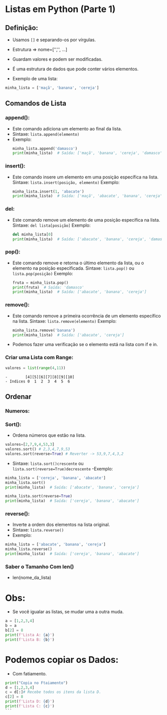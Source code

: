 # Listas em Python (Parte 1)
## Definição:
- Usamos `[]` e separando-os por vírgulas.
- Estrutura => nome=['','', ...]
- Guardam valores e podem ser modificadas.
- É uma estrutura de dados que pode conter vários elementos. 

- Exemplo de uma lista:
```python
minha_lista = ['maçã', 'banana', 'cereja']
```

## Comandos de Lista
### append():
- Este comando adiciona um elemento ao final da lista.
- Sintaxe: `lista.append(elemento)`
- Exemplo:
   ```python
   minha_lista.append('damasco')
   print(minha_lista)  # Saída: ['maçã', 'banana', 'cereja', 'damasco']
   ```

### insert():
- Este comando insere um elemento em uma posição específica na lista.
   Sintaxe: `lista.insert(posição, elemento)`
   Exemplo:
   ```python
   minha_lista.insert(1, 'abacate')
   print(minha_lista)  # Saída: ['maçã', 'abacate', 'banana', 'cereja', 'damasco']
   ```

### del:
- Este comando remove um elemento de uma posição específica na lista.
   Sintaxe: `del lista[posição]`
   Exemplo:
   ```python
   del minha_lista[0]
   print(minha_lista)  # Saída: ['abacate', 'banana', 'cereja', 'damasco']
   ```

### pop():
- Este comando remove e retorna o último elemento da lista, ou o elemento na posição especificada.
   Sintaxe: `lista.pop()` ou `lista.pop(posição)`
   Exemplo:
   ```python
   fruta = minha_lista.pop()
   print(fruta)  # Saída: 'damasco'
   print(minha_lista)  # Saída: ['abacate', 'banana', 'cereja']
   ```

### remove():
- Este comando remove a primeira ocorrência de um elemento específico na lista.
   Sintaxe: `lista.remove(elemento)`
   Exemplo:
   ```python
   minha_lista.remove('banana')
   print(minha_lista)  # Saída: ['abacate', 'cereja']
   ```
- Podemos fazer uma verificação se o elemento está na lista com if e in.

### Criar uma Lista com Range:
```` python
valores = list(range(4,11))
````
```
-        [4][5][6][7][8][9][10]
- Indices 0  1  2  3  4  5  6 

```
## Ordenar
### Numeros:
### Sort():
- Ordena números que estão na lista.
``` python
valores=[2,7,9,4,53,3]
valores.sort() # 2,3,4,7,9,53
valores.sort(reverse=True) # Reverter -> 53,9,7,4,3,2
```
- Sintaxe: `lista.sort()crescente` ou `lista.sort(reverse=True)decrescente`
-Exemplo:
```python
minha_lista = ['cereja', 'banana', 'abacate']
minha_lista.sort()
print(minha_lista)  # Saída: ['abacate', 'banana', 'cereja']

minha_lista.sort(reverse=True)
print(minha_lista)  # Saída: ['cereja', 'banana', 'abacate']
```
### reverse(): 
- Inverte a ordem dos elementos na lista original.
- Sintaxe: `lista.reverse()`
- Exemplo:
```python
minha_lista = ['abacate', 'banana', 'cereja']
minha_lista.reverse()
print(minha_lista)  # Saída: ['cereja', 'banana', 'abacate']
```

### Saber o Tamanho Com len()
- len(nome_da_lista)

# Obs:
- Se você igualar as listas, se mudar uma a outra muda.
````python
a = [1,2,3,4]
b = a
b[2] = 8
print(f'Lista A: {a}')
print(f'Lista B: {b}')
````

# Podemos copiar os Dados:
- Com fatiamento.
````python
print("Copia no Ftaiamento")
d = [1,2,3,4]
c = d[:]# Recebe todos os itens da lista D.
c[2] = 8
print(f'Lista D: {d}')
print(f'Lista C: {c}')
```